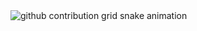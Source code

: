 <picture>
  <source
    media="(prefers-color-scheme: dark)"
    srcset="https://raw.githubusercontent.com/7diegojr/7diegojr/output/github-contribution-grid-snake-dark.svg"
  />
  <source
    media="(prefers-color-scheme: light)"
    srcset="https://raw.githubusercontent.com/7diegojr/7diegojr/output/github-contribution-grid-snake.svg"
  />
  <img
    alt="github contribution grid snake animation"
    src="https://raw.githubusercontent.com/7diegojr/7diegojr/output/github-contribution-grid-snake.svg"
  />
</picture
